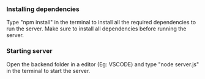 ### Installing dependencies

Type "npm install" in the terminal to install all the required dependencies to run the server.
Make sure to install all dependencies before running the server.

### Starting server

Open the backend folder in a editor (Eg: VSCODE) and type "node server.js" in the terminal to start the server.
